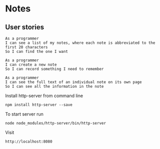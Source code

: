 # Notes
## User stories
```
As a programmer
I can see a list of my notes, where each note is abbreviated to the first 20 characters
So I can find the one I want
```

```
As a programmer
I can create a new note
So I can record something I need to remember
```

```
As a programmer
I can see the full text of an individual note on its own page
So I can see all the information in the note
```
Install http-server from command line
```
npm install http-server --save
```
To start server run
```
node node_modules/http-server/bin/http-server
```
Visit
```
http://localhost:8080
```